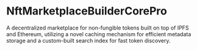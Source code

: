 # NftMarketplaceBuilderCorePro
A decentralized marketplace for non-fungible tokens built on top of IPFS and Ethereum, utilizing a novel caching mechanism for efficient metadata storage and a custom-built search index for fast token discovery.
